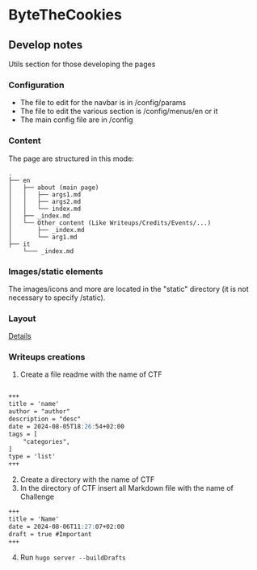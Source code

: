 # ByteTheCookies

## Develop notes

Utils section for those developing the pages

### Configuration

- The file to edit for the navbar is in /config/params
- The file to edit the various section is /config/menus/en or it
- The main config file are in /config

### Content

The page are structured in this mode:

```text
.
├── en
│   ├── about (main page)
│   │   ├── args1.md
│   │   ├── args2.md
│   │   └── index.md
│   ├── _index.md
│   └── Other content (Like Writeups/Credits/Events/...)
│       ├── _index.md
│       └── arg1.md
├── it
    └─── _index.md

```

### Images/static elements

The images/icons and more are located in the "static" directory (it is not necessary to specify /static).

### Layout

[Details](https://kaiiiz.github.io/hugo-theme-monochrome/layouts/)

### Writeups creations

1. Create a file readme with the name of CTF

```markdown

+++
title = 'name'
author = "author"
description = "desc"
date = 2024-08-05T18:26:54+02:00
tags = [
    "categories",
]
type = 'list'
+++

```

2. Create a directory with the name of CTF
3. In the directory of CTF insert all Markdown file with the name of Challenge

```markdown
+++
title = 'Name'
date = 2024-08-06T11:27:07+02:00
draft = true #Important
+++

```
4. Run ``` hugo server --buildDrafts ```
